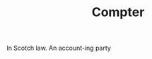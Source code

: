 ---
title: Compter
letter: C
permalink: "/definitions/bld-compter.html"
body: ln Scotch law. An account-ing party
published_at: '2018-07-07'
source: Black's Law Dictionary 2nd Ed (1910)
layout: post
---